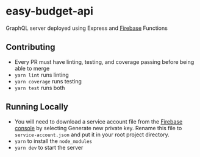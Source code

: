 # easy-budget-api

GraphQL server deployed using Express and [Firebase](https://console.firebase.google.com/u/0/project/easy-budget-2f9aa/overview) Functions

## Contributing

 * Every PR must have linting, testing, and coverage passing before being able to merge
 * `yarn lint` runs linting
 * `yarn coverage` runs testing
 * `yarn test` runs both


## Running Locally

 * You will need to download a service account file from the [Firebase console](https://console.firebase.google.com/u/0/project/easy-budget-2f9aa/settings/serviceaccounts/adminsdk) by selecting Generate new private key. Rename this file to `service-account.json` and put it in your root project directory.
 * `yarn` to install the `node_modules`
 * `yarn dev` to start the server
